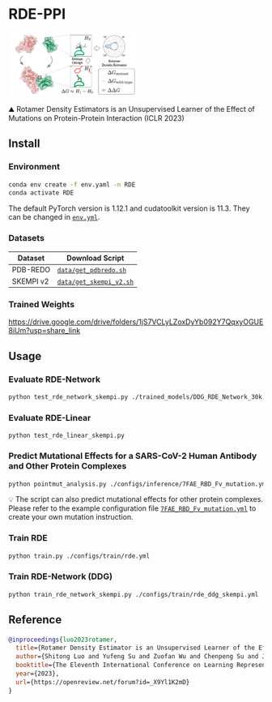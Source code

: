 # RDE-PPI
<img src="./assets/cover.png" alt="cover" style="width:50%;" />

:mountain: Rotamer Density Estimators is an Unsupervised Learner of the Effect of Mutations on Protein-Protein Interaction (ICLR 2023)

## Install

### Environment

```bash
conda env create -f env.yaml -n RDE
conda activate RDE
```

The default PyTorch version is 1.12.1 and cudatoolkit version is 11.3. They can be changed in [`env.yml`](./env.yml).

### Datasets

| Dataset   | Download Script                                    |
| --------- | -------------------------------------------------- |
| PDB-REDO  | [`data/get_pdbredo.sh`](./data/get_pdbredo.sh)     |
| SKEMPI v2 | [`data/get_skempi_v2.sh`](./data/get_skempi_v2.sh) |

### Trained Weights

https://drive.google.com/drive/folders/1jS7VCLyLZoxDyYb092Y7QqxyOGUE8iUm?usp=share_link

## Usage

### Evaluate RDE-Network

```bash
python test_rde_network_skempi.py ./trained_models/DDG_RDE_Network_30k.pt
```

### Evaluate RDE-Linear

```
python test_rde_linear_skempi.py
```

### Predict Mutational Effects for a SARS-CoV-2 Human Antibody and Other Protein Complexes

```bash
python pointmut_analysis.py ./configs/inference/7FAE_RBD_Fv_mutation.yml
```

💡 The script can also predict mutational effects for other protein complexes. Please refer to the example configuration file  [`7FAE_RBD_Fv_mutation.yml`](./configs/inference/7FAE_RBD_Fv_mutation.yml) to create your own mutation instruction.

### Train RDE

```bash
python train.py ./configs/train/rde.yml
```

### Train RDE-Network (DDG)

```bash
python train_rde_network_skempi.py ./configs/train/rde_ddg_skempi.yml
```

## Reference

```bibtex
@inproceedings{luo2023rotamer,
  title={Rotamer Density Estimator is an Unsupervised Learner of the Effect of Mutations on Protein-Protein Interaction},
  author={Shitong Luo and Yufeng Su and Zuofan Wu and Chenpeng Su and Jian Peng and Jianzhu Ma},
  booktitle={The Eleventh International Conference on Learning Representations },
  year={2023},
  url={https://openreview.net/forum?id=_X9Yl1K2mD}
}
```

